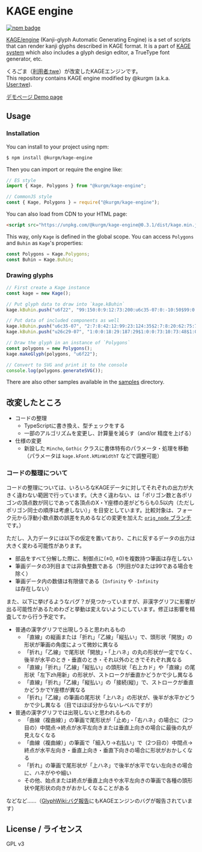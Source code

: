 # KAGE engine

[![npm badge](https://img.shields.io/npm/v/@kurgm/kage-engine)](https://www.npmjs.com/package/@kurgm/kage-engine)

[KAGE/engine](http://kamichi.jp/engine.html) (Kanji-glyph Automatic Generating Engine) is a set of scripts that can render kanji glyphs described in KAGE format.
It is a part of [KAGE system](http://kamichi.jp/kage.html) which also includes a glyph design editor, a TrueType font generator, etc.

くろごま（[利用者:twe](https://glyphwiki.org/wiki/User:twe)）が改変したKAGEエンジンです。  
This repository contains KAGE engine modified by @kurgm (a.k.a. [User:twe](https://glyphwiki.org/wiki/User:twe)).

[デモページ Demo page](https://kurgm.github.io/kage-engine/)

## Usage

### Installation

You can install to your project using npm:
```sh
$ npm install @kurgm/kage-engine
```
Then you can import or require the engine like:
```js
// ES style
import { Kage, Polygons } from "@kurgm/kage-engine";

// CommonJS style
const { Kage, Polygons } = require("@kurgm/kage-engine");
```

You can also load from CDN to your HTML page:
```html
<script src="https://unpkg.com/@kurgm/kage-engine@0.3.1/dist/kage.min.js"></script>
```
This way, only `Kage` is defined in the global scope. You can access `Polygons` and `Buhin` as `Kage`'s properties:
```js
const Polygons = Kage.Polygons;
const Buhin = Kage.Buhin;
```

### Drawing glyphs

```js
// First create a Kage instance
const kage = new Kage();

// Put glyph data to draw into `kage.kBuhin`
kage.kBuhin.push("u6f22", "99:150:0:9:12:73:200:u6c35-07:0:-10:50$99:0:0:54:10:190:199:u26c29-07");

// Put data of included components as well
kage.kBuhin.push("u6c35-07", "2:7:8:42:12:99:23:124:35$2:7:8:20:62:75:71:97:85$2:7:8:12:123:90:151:81:188$2:2:7:63:144:109:118:188:51");
kage.kBuhin.push("u26c29-07", "1:0:0:18:29:187:29$1:0:0:73:10:73:48$1:0:0:132:10:132:48$1:12:13:44:59:44:87$1:2:2:44:59:163:59$1:22:23:163:59:163:87$1:2:2:44:87:163:87$1:0:0:32:116:176:116$1:0:0:21:137:190:137$7:32:7:102:59:102:123:102:176:10:190$2:7:0:105:137:126:169:181:182");

// Draw the glyph in an instance of `Polygons`
const polygons = new Polygons();
kage.makeGlyph(polygons, "u6f22");

// Convert to SVG and print it to the console
console.log(polygons.generateSVG());
```

There are also other samples available in the [samples](samples/) directory.

## 改変したところ

- コードの整理
  - TypeScriptに書き換え、型チェックをする
  - 一部のアルゴリズムを変更し、計算量を減らす（and/or 精度を上げる）
- 仕様の変更
  - 新設した `Mincho`, `Gothic` クラスに書体特有のパラメータ・処理を移動（パラメータは `kage.kFont.kMinWidthT` などで調整可能）

### コードの整理について

コードの整理については、いろいろなKAGEデータに対してそれぞれの出力が大きく違わない範囲で行っています。（大きく違わない、は「ポリゴン数と各ポリゴンの頂点数が同じであって各頂点のX・Y座標の差がどちらも0.5以内（ただしポリゴン同士の順序は考慮しない）」を目安としています。比較対象は、フォーク元から浮動小数点数の誤差を丸めるなどの変更を加えた [`orig_node` ブランチ](https://github.com/kurgm/kage-engine/tree/orig_node)です。）

ただし、入力データには以下の仮定を置いており、これに反するデータの出力は大きく変わる可能性があります。

- 部品をすべて分解した際に、制御点に(±0, ±0)を複数持つ筆画は存在しない
- 筆画データの3列目までは非負整数である（1列目が0または99である場合を除く）
- 筆画データ内の数値は有限値である（`Infinity` や `-Infinity` は存在しない）

また、以下に挙げるようなバグ？が見つかっていますが、非漢字グリフに影響が出る可能性があるためわざと挙動は変えないようにしています。修正は影響を精査してから行う予定です。

- 普通の漢字グリフで出現しうると思われるもの
  - 「直線」の縦画または「折れ」「乙線」「縦払い」で、頭形状「開放」の形状が筆画の角度によって微妙に異なる
  - 「折れ」「乙線」で尾形状「開放」・「上ハネ」の丸の形状が一定でなく、後半が水平のとき・垂直のとき・それ以外のときでそれぞれ異なる
  - 「直線」「折れ」「乙線」「縦払い」の頭形状「右上カド」や「直線」の尾形状「左下zh用新」の形状が、ストロークが垂直かどうかで少し異なる
  - 「直線」「折れ」「乙線」「縦払い」の「接続(縦)」で、ストロークが垂直かどうかでY座標が異なる
  - 「折れ」「乙線」の筆画の尾形状「上ハネ」の形状が、後半が水平かどうかで少し異なる（目ではほぼ分からないレベルですが）
- 普通の漢字グリフでは出現しないと思われるもの
  - 「曲線（複曲線）」の筆画で尾形状が「止め」・「右ハネ」の場合に（2つ目の）中間点→終点が水平左向きまたは垂直上向きの場合に最後の丸が見えなくなる
  - 「曲線（複曲線）」の筆画で「細入り→右払い」で（2つ目の）中間点→終点が水平左向き・垂直上向き・垂直下向きの場合に形状がおかしくなる
  - 「折れ」の筆画で尾形状が「上ハネ」で後半が水平でない左向きの場合に、ハネがやや細い
  - その他、始点または終点が垂直上向きや水平左向きの筆画で各種の頭形状や尾形状の向きがおかしくなることがある

などなど……（[GlyphWiki:バグ報告](http://glyphwiki.org/wiki/GlyphWiki:%E3%83%90%E3%82%B0%E5%A0%B1%E5%91%8A)にもKAGEエンジンのバグが報告されています）

## License / ライセンス

GPL v3
